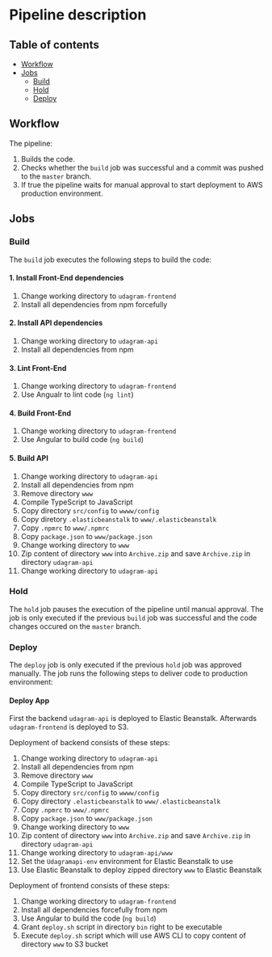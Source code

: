 # Pipeline description

## Table of contents

* [Workflow](#workflow)
* [Jobs](#jobs)
    * [Build](#build)
    * [Hold](#hold)
    * [Deploy](#deploy)

## Workflow

The pipeline:
1. Builds the code.
2. Checks whether the `build` job was successful and a commit was pushed to the `master` branch.
3. If true the pipeline waits for manual approval to start deployment to AWS production environment.

## Jobs

### Build

The `build` job executes the following steps to build the code:

#### 1. Install Front-End dependencies

1. Change working directory to `udagram-frontend`
2. Install all dependencies from npm forcefully

#### 2. Install API dependencies

1. Change working directory to `udagram-api`
2. Install all dependencies from npm

#### 3. Lint Front-End

1. Change working directory to `udagram-frontend`
2. Use Angualr to lint code (`ng lint`)

#### 4. Build Front-End

1. Change working directory to `udagram-frontend`
2. Use Angular to build code (`ng build`)

#### 5. Build API

1. Change working directory to `udagram-api`
2. Install all dependencies from npm
3. Remove directory `www`
4. Compile TypeScript to JavaScript
5. Copy directory `src/config` to `wwww/config`
6. Copy diretory `.elasticbeanstalk` to `www/.elasticbeanstalk`
7. Copy `.npmrc` to `www/.npmrc`
8. Copy `package.json` to `www/package.json`
9. Change working directory to `www`
10. Zip content of directory `www` into `Archive.zip` and save `Archive.zip` in directory `udagram-api`
11. Change working directory to `udagram-api`


### Hold

The `hold` job pauses the execution of the pipeline until manual approval.
The job is only executed if the previous `build` job was successful and the code changes occured on the `master` branch.

### Deploy

The `deploy` job is only executed if the previous `hold` job was approved manually. The job runs the following steps to deliver code to production environment:

#### Deploy App

First the backend `udagram-api` is deployed to Elastic Beanstalk.
Afterwards `udagram-frontend` is deployed to S3.

Deployment of backend consists of these steps:

1. Change working directory to `udagram-api`
2. Install all dependencies from npm
3. Remove directory `www`
4. Compile TypeScript to JavaScript
5. Copy directory `src/config` to `wwww/config`
6. Copy directory `.elasticbeanstalk` to `www/.elasticbeanstalk`
7. Copy `.npmrc` to `www/.npmrc`
8. Copy `package.json` to `www/package.json`
9. Change working directory to `www`
10. Zip content of directory `www` into `Archive.zip` and save `Archive.zip` in directory `udagram-api`
11. Change working directory to `udagram-api/www`
12. Set the `Udagramapi-env` environment for Elastic Beanstalk to use
13. Use Elastic Beanstalk to deploy zipped directory `www` to Elastic Beanstalk

Deployment of frontend consists of these steps:

1. Change working directory to `udagram-frontend`
2. Install all dependencies forcefully from npm
3. Use Angular to build the code (`ng build`)
4. Grant `deploy.sh` script in directory `bin` right to be executable
5. Execute `deploy.sh` script which will use AWS CLI to copy content of directory `www` to S3 bucket